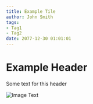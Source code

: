 ```yaml
---
title: Example Tile
author: John Smith
tags: 
- Tag1
- Tag2
date: 2077-12-30 01:01:01
---
```

# Example Header

Some text for this header

![Image Text](/images/SomeImage.png)
